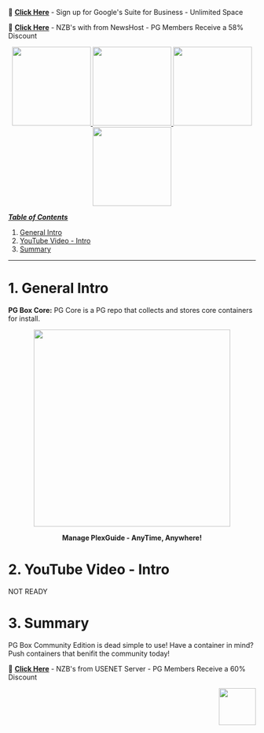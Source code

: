 📂 [**Click Here**](https://goo.gl/7NR3Da) - Sign up for Google's Suite for Business - Unlimited Space

📂 [**Click Here**](https://controlpanel.newshosting.com/signup/index.php?promo=partners&a_aid=5a65169240efd&a_bid=5ecfe99b) - NZB's with from NewsHost - PG Members Receive a 58% Discount
 
<p align="center">
  <a href="https://pgblitz.com/forums" target="_blank"><img src="https://pgblitz.com/wikipics/logo-forums.png" width="160"/>   
  <a href="https://github.com/PGBlitz/PGBlitz.com/wiki" target="_blank"><img src="https://pgblitz.com/wikipics/logo-wiki.png" width="160"/>
  <a href="https://pgblitz.com/threads/plexguide-install-instructions.243/" target="_blank"><img src="https://pgblitz.com/wikipics/logo-pg-install.png" width="160"/>
  <a href="https://pgblitz.com/account/upgrades" target="_blank"><img src="https://pgblitz.com/wikipics/logo-donate.png" width="160"/>
</p> 
 
_**Table of Contents**_

1. [General Intro](#1-general-intro)
2. [YouTube Video - Intro](#2-youtube-video---intro)
3. [Summary](#3-summary)

----
# 1. General Intro

**PG Box Core:** PG Core is a PG repo that collects and stores core containers for install.

<p align="center"><kbd><img src="https://pgblitz.com/wikipics/pglogo-move.gif" width="400""></kbd></p>
<p align="center"><b>Manage PlexGuide - AnyTime, Anywhere!</b></p>
 
# 2. YouTube Video - Intro
NOT READY

# 3. Summary

PG Box Community Edition is dead simple to use! Have a container in mind? Push containers that benifit the community today!

📂 [**Click Here**](http://usenetserver.com/partners/?a_aid=5a65169240efd&a_bid=5725b6ed) - NZB's from USENET Server - PG Members Receive a 60% Discount

<p align="right">
<a href="https://pgblitz.com" target="_blank"><img src="https://pgblitz.com/wikipics/logo.png" width="75"/>
</p>
